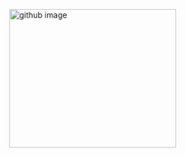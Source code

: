 <!DOCTYPE html>
<html lang="en">
<head>
    <meta charset="UTF-8">
    <meta name="viewport" content="width=device-width, initial-scale=1.0">
    <title>Document</title>
</head>
<body>
    <img src="https://encrypted-tbn0.gstatic.com/images?q=tbn:ANd9GcT9Bq4s6n6LgIjVs-hbeVKcJ0UGqTpNyLUiJA&s" alt="github image" height="250" width="300">
</body>
</html>
